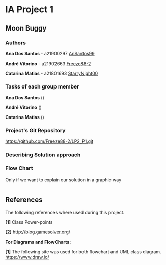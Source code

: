 # IA Project 1

## Moon Buggy

### Authors

**Ana Dos Santos** - a21900297 [AnSantos99](https://github.com/AnSantos99)

**André Vitorino** - a21902663 [Freeze88-2](https://github.com/Freeze88-2)

**Catarina Matias** - a21801693 [StarryNight00](https://github.com/StarryNight00)

### Tasks of each group member

**Ana Dos Santos** ()

**André Vitorino** ()

**Catarina Matias** ()


### Project's Git Repository

<https://github.com/Freeze88-2/LP2_P1.git>

### Describing Solution approach



### Flow Chart
Only if we want to explain our solution in a graphic way

![]()


## References

The following references where used during this project.

**[1]** Class Power-points

**[2]** http://blog.gamesolver.org/

**For Diagrams and FlowCharts:**

**[1]** The following site was used for both flowchart and UML class diagram.
<https://www.draw.io/>
